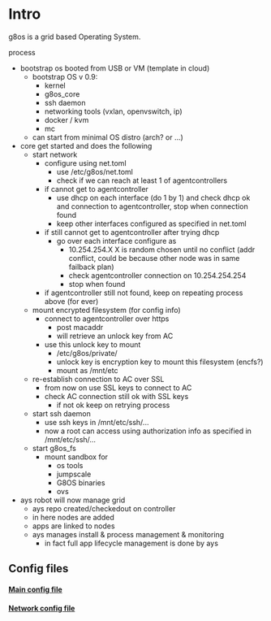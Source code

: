 # Intro

g8os is a grid based Operating System.

process
- bootstrap os booted from USB or VM (template in cloud)
    - bootstrap OS v 0.9:
        - kernel
        - g8os_core
        - ssh daemon
        - networking tools (vxlan, openvswitch, ip)
        - docker / kvm 
        - mc
    - can start from minimal OS distro (arch? or ...)
- core get started and does the following
    - start network
        - configure using net.toml 
            - use  /etc/g8os/net.toml
            - check if we can reach at least 1 of agentcontrollers
        - if cannot get to agentcontroller
            - use dhcp on each interface (do 1 by 1) and check dhcp ok and connection to agentcontroller, stop when connection found
            - keep other interfaces configured as specified in net.toml
        - if still cannot get to agentcontroller after trying dhcp
            -  go over each interface configure as
                - 10.254.254.X  X is random chosen until no conflict (addr conflict, could be because other node was in same failback plan)
                - check agentcontroller connection on 10.254.254.254
                - stop when found
        - if agentcontroller still not found, keep on repeating process above (for ever)
    - mount encrypted filesystem (for config info)
        - connect to agentcontroller over https 
            - post macaddr
            - will retrieve an unlock key from AC
        - use this unlock key to mount
            - /etc/g8os/private/
            - unlock key is encryption key to mount this filesystem (encfs?)
            - mount as /mnt/etc
    - re-establish connection to AC over SSL
        - from now on use SSL keys to connect to AC
        - check AC connection still ok with SSL keys
            - if not ok keep on retrying process 
    - start ssh daemon
        - use ssh keys in /mnt/etc/ssh/...
        - now a root can access using authorization info as specified in /mnt/etc/ssh/...
    - start g8os_fs
        - mount sandbox for
            - os tools
            - jumpscale
            - G8OS binaries
            - ovs
- ays robot will now manage grid
    - ays repo created/checkedout on controller
    - in here nodes are added
    - apps are linked to nodes
    - ays manages install & process management & monitoring
        - in fact full app lifecycle management is done by ays 

## Config files

#### [Main config file](config/generic.md)
#### [Network config file](config/network.md)
